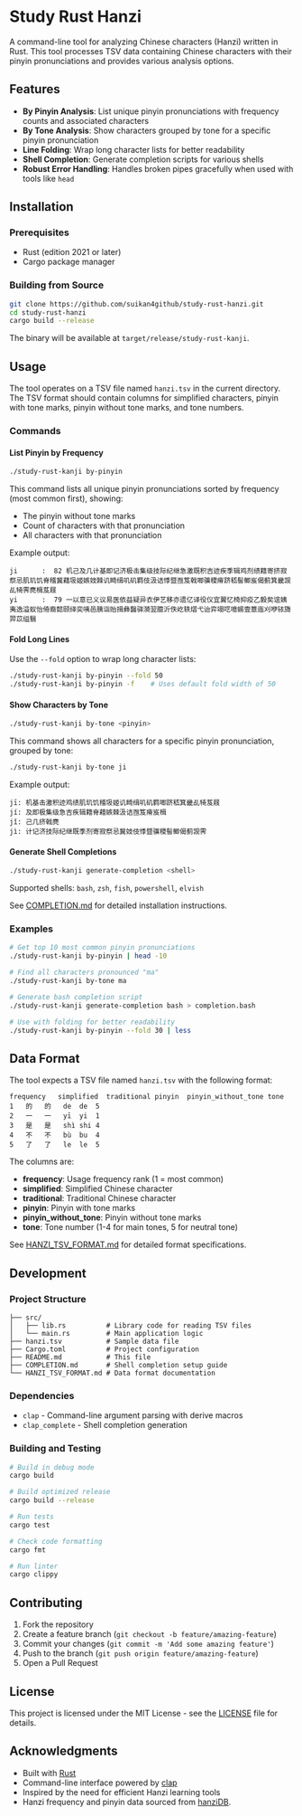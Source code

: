 # Study Rust Hanzi

A command-line tool for analyzing Chinese characters (Hanzi) written in Rust. This tool processes TSV data containing Chinese characters with their pinyin pronunciations and provides various analysis options.

## Features

- **By Pinyin Analysis**: List unique pinyin pronunciations with frequency counts and associated characters
- **By Tone Analysis**: Show characters grouped by tone for a specific pinyin pronunciation
- **Line Folding**: Wrap long character lists for better readability
- **Shell Completion**: Generate completion scripts for various shells
- **Robust Error Handling**: Handles broken pipes gracefully when used with tools like `head`

## Installation

### Prerequisites

- Rust (edition 2021 or later)
- Cargo package manager

### Building from Source

```bash
git clone https://github.com/suikan4github/study-rust-hanzi.git
cd study-rust-hanzi
cargo build --release
```

The binary will be available at `target/release/study-rust-kanji`.

## Usage

The tool operates on a TSV file named `hanzi.tsv` in the current directory. The TSV format should contain columns for simplified characters, pinyin with tone marks, pinyin without tone marks, and tone numbers.

### Commands

#### List Pinyin by Frequency

```bash
./study-rust-kanji by-pinyin
```

This command lists all unique pinyin pronunciations sorted by frequency (most common first), showing:
- The pinyin without tone marks
- Count of characters with that pronunciation
- All characters with that pronunciation

Example output:
```
ji      :  82 机己及几计基即记济极击集级技际纪继急激既积吉迹疾季辑鸡剂绩籍寄挤寂祭忌肌玑饥脊稽冀藉圾姬嫉妓棘讥畸缉叽矶羁伎汲诘悸暨亟笈戟唧骥稷瘠跻嵇髻鲫岌偈蓟箕畿觊乩犄霁麂楫芨屐
yi      :  79 一以意已义议易医依益疑异衣伊艺移亦遗亿译役仪宜翼忆椅抑疫乙毅矣谊姨夷逸溢蚁怡倚裔懿颐绎奕咦邑胰诣贻揖彝醫驿漪翌臆沂佚屹轶熠弋诒弈翊呓噫蜴壹薏迤刈咿铱旖羿苡缢翳
```

#### Fold Long Lines

Use the `--fold` option to wrap long character lists:

```bash
./study-rust-kanji by-pinyin --fold 50
./study-rust-kanji by-pinyin -f    # Uses default fold width of 50
```

#### Show Characters by Tone

```bash
./study-rust-kanji by-tone <pinyin>
```

This command shows all characters for a specific pinyin pronunciation, grouped by tone:

```bash
./study-rust-kanji by-tone ji
```

Example output:
```
jī: 机基击激积迹鸡绩肌玑饥稽圾姬讥畸缉叽矶羁唧跻嵇箕畿乩犄芨屐
jí: 及即极集级急吉疾辑籍脊藉嫉棘汲诘亟笈瘠岌楫
jǐ: 己几挤戟麂
jì: 计记济技际纪继既季剂寄寂祭忌冀妓伎悸暨骥稷髻鲫偈蓟觊霁
```

#### Generate Shell Completions

```bash
./study-rust-kanji generate-completion <shell>
```

Supported shells: `bash`, `zsh`, `fish`, `powershell`, `elvish`

See [COMPLETION.md](COMPLETION.md) for detailed installation instructions.

### Examples

```bash
# Get top 10 most common pinyin pronunciations
./study-rust-kanji by-pinyin | head -10

# Find all characters pronounced "ma"
./study-rust-kanji by-tone ma

# Generate bash completion script
./study-rust-kanji generate-completion bash > completion.bash

# Use with folding for better readability
./study-rust-kanji by-pinyin --fold 30 | less
```

## Data Format

The tool expects a TSV file named `hanzi.tsv` with the following format:

```tsv
frequency	simplified	traditional	pinyin	pinyin_without_tone	tone
1	的	的	de	de	5
2	一	一	yī	yi	1
3	是	是	shì	shi	4
4	不	不	bù	bu	4
5	了	了	le	le	5
```

The columns are:
- **frequency**: Usage frequency rank (1 = most common)
- **simplified**: Simplified Chinese character
- **traditional**: Traditional Chinese character 
- **pinyin**: Pinyin with tone marks
- **pinyin_without_tone**: Pinyin without tone marks
- **tone**: Tone number (1-4 for main tones, 5 for neutral tone)

See [HANZI_TSV_FORMAT.md](HANZI_TSV_FORMAT.md) for detailed format specifications.

## Development

### Project Structure

```
├── src/
│   ├── lib.rs          # Library code for reading TSV files
│   └── main.rs         # Main application logic
├── hanzi.tsv           # Sample data file
├── Cargo.toml          # Project configuration
├── README.md           # This file
├── COMPLETION.md       # Shell completion setup guide
└── HANZI_TSV_FORMAT.md # Data format documentation
```

### Dependencies

- `clap` - Command-line argument parsing with derive macros
- `clap_complete` - Shell completion generation

### Building and Testing

```bash
# Build in debug mode
cargo build

# Build optimized release
cargo build --release

# Run tests
cargo test

# Check code formatting
cargo fmt

# Run linter
cargo clippy
```

## Contributing

1. Fork the repository
2. Create a feature branch (`git checkout -b feature/amazing-feature`)
3. Commit your changes (`git commit -m 'Add some amazing feature'`)
4. Push to the branch (`git push origin feature/amazing-feature`)
5. Open a Pull Request

## License

This project is licensed under the MIT License - see the [LICENSE](LICENSE) file for details.

## Acknowledgments

- Built with [Rust](https://www.rust-lang.org/)
- Command-line interface powered by [clap](https://clap.rs/)
- Inspired by the need for efficient Hanzi learning tools
- Hanzi frequency and pinyin data sourced from [hanziDB](http://hanzidb.org/).
